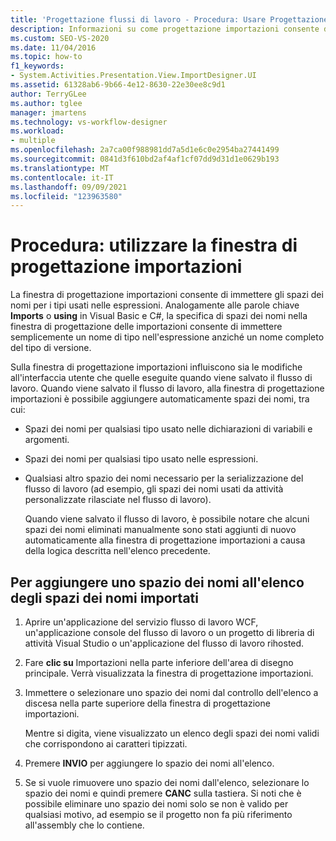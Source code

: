 ```yaml
---
title: 'Progettazione flussi di lavoro - Procedura: Usare Progettazione importazioni'
description: Informazioni su come progettazione importazioni consente di immettere spazi dei nomi per i tipi che verranno utilizzati nelle espressioni.
ms.custom: SEO-VS-2020
ms.date: 11/04/2016
ms.topic: how-to
f1_keywords:
- System.Activities.Presentation.View.ImportDesigner.UI
ms.assetid: 61328ab6-9b66-4e12-8630-22e30ee8c9d1
author: TerryGLee
ms.author: tglee
manager: jmartens
ms.technology: vs-workflow-designer
ms.workload:
- multiple
ms.openlocfilehash: 2a7ca00f988981dd7a5d1e6c0e2954ba27441499
ms.sourcegitcommit: 0841d3f610bd2af4af1cf07dd9d31d1e0629b193
ms.translationtype: MT
ms.contentlocale: it-IT
ms.lasthandoff: 09/09/2021
ms.locfileid: "123963580"
---
```

# <a name="how-to-use-the-imports-designer"></a>Procedura: utilizzare la finestra di progettazione importazioni

La finestra di progettazione importazioni consente di immettere gli spazi dei nomi per i tipi usati nelle espressioni. Analogamente alle parole chiave **Imports** o **using** in Visual Basic e C#, la specifica di spazi dei nomi nella finestra di progettazione delle importazioni consente di immettere semplicemente un nome di tipo nell'espressione anziché un nome completo del tipo di versione.

Sulla finestra di progettazione importazioni influiscono sia le modifiche all'interfaccia utente che quelle eseguite quando viene salvato il flusso di lavoro. Quando viene salvato il flusso di lavoro, alla finestra di progettazione importazioni è possibile aggiungere automaticamente spazi dei nomi, tra cui:

- Spazi dei nomi per qualsiasi tipo usato nelle dichiarazioni di variabili e argomenti.

- Spazi dei nomi per qualsiasi tipo usato nelle espressioni.

- Qualsiasi altro spazio dei nomi necessario per la serializzazione del flusso di lavoro (ad esempio, gli spazi dei nomi usati da attività personalizzate rilasciate nel flusso di lavoro).

  Quando viene salvato il flusso di lavoro, è possibile notare che alcuni spazi dei nomi eliminati manualmente sono stati aggiunti di nuovo automaticamente alla finestra di progettazione importazioni a causa della logica descritta nell'elenco precedente.

## <a name="to-add-a-namespace-to-the-list-of-imported-namespaces"></a>Per aggiungere uno spazio dei nomi all'elenco degli spazi dei nomi importati

1. Aprire un'applicazione del servizio flusso di lavoro WCF, un'applicazione console del flusso di lavoro o un progetto di libreria di attività Visual Studio o un'applicazione del flusso di lavoro rihosted.

2. Fare **clic su** Importazioni nella parte inferiore dell'area di disegno principale. Verrà visualizzata la finestra di progettazione importazioni.

3. Immettere o selezionare uno spazio dei nomi dal controllo dell'elenco a discesa nella parte superiore della finestra di progettazione importazioni.

     Mentre si digita, viene visualizzato un elenco degli spazi dei nomi validi che corrispondono ai caratteri tipizzati.

4. Premere **INVIO** per aggiungere lo spazio dei nomi all'elenco.

5. Se si vuole rimuovere uno spazio dei nomi dall'elenco, selezionare lo spazio dei nomi e quindi premere **CANC** sulla tastiera. Si noti che è possibile eliminare uno spazio dei nomi solo se non è valido per qualsiasi motivo, ad esempio se il progetto non fa più riferimento all'assembly che lo contiene.
